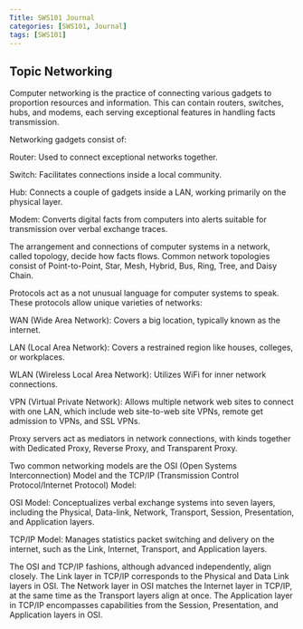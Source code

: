 ```yaml
---
Title: SWS101 Journal
categories: [SWS101, Journal]
tags: [SWS101]
---
```


## Topic Networking

Computer networking is the practice of connecting various gadgets to proportion resources and information. This can contain routers, switches, hubs, and modems, each serving exceptional features in handling facts transmission.

Networking gadgets consist of:

 Router: Used to connect exceptional networks together.

Switch: Facilitates connections inside a local community.

Hub: Connects a couple of gadgets inside a LAN, working primarily on the physical layer.

Modem: Converts digital facts from computers into alerts suitable for transmission over verbal exchange traces.

The arrangement and connections of computer systems in a network, called topology, decide how facts flows. Common network topologies consist of Point-to-Point, Star, Mesh, Hybrid, Bus, Ring, Tree, and Daisy Chain.

Protocols act as a not unusual language for computer systems to speak. These protocols allow unique varieties of networks:

 WAN (Wide Area Network): Covers a big location, typically known as the internet.

LAN (Local Area Network): Covers a restrained region like houses, colleges, or workplaces.

WLAN (Wireless Local Area Network): Utilizes WiFi for inner network connections.

VPN (Virtual Private Network): Allows multiple network web sites to connect with one LAN, which include web site-to-web site VPNs, remote get admission to VPNs, and SSL VPNs.

Proxy servers act as mediators in network connections, with kinds together with Dedicated Proxy, Reverse Proxy, and Transparent Proxy.

Two common networking models are the OSI (Open Systems Interconnection) Model and the TCP/IP (Transmission Control Protocol/Internet Protocol) Model:

 OSI Model: Conceptualizes verbal exchange systems into seven layers, including the Physical, Data-link, Network, Transport, Session, Presentation, and Application layers.

 TCP/IP Model: Manages statistics packet switching and delivery on the internet, such as the Link, Internet, Transport, and Application layers.

The OSI and TCP/IP fashions, although advanced independently, align closely. The Link layer in TCP/IP corresponds to the Physical and Data Link layers in OSI. The Network layer in OSI matches the Internet layer in TCP/IP, at the same time as the Transport layers align at once. The Application layer in TCP/IP encompasses capabilities from the Session, Presentation, and Application layers in OSI.





